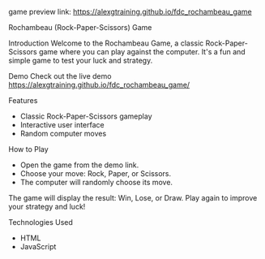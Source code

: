 game preview link: https://alexgtraining.github.io/fdc_rochambeau_game

Rochambeau (Rock-Paper-Scissors) Game

Introduction
Welcome to the Rochambeau Game, a classic Rock-Paper-Scissors game where you can play against the computer. It's a fun and simple game to test your luck and strategy.

Demo
Check out the live demo https://alexgtraining.github.io/fdc_rochambeau_game/

Features  
- Classic Rock-Paper-Scissors gameplay
- Interactive user interface
- Random computer moves

How to Play
- Open the game from the demo link.
- Choose your move: Rock, Paper, or Scissors.
- The computer will randomly choose its move.

The game will display the result: Win, Lose, or Draw.
Play again to improve your strategy and luck!

Technologies Used
- HTML
- JavaScript
